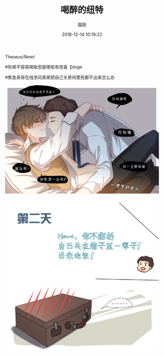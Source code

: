 ﻿---
layout: post
title: 喝醉的纽特
date: 2018-12-14 10:19:22
updated: 2018-12-14 15:36:49
comments: true
categories: [Photo]
tags: [Theseus/Newt, 神奇动物在哪里, thesewt]
author: "猫厨"
description: ""
toc: true
---

<p>Theseus/Newt</p> 
<p>#你弟不容易喝呲但是喝呲有惊喜【doge</p> 
<p>#焦急哥哥在线求问弟弟把自己关房间里死都不出来怎么办</p>

![](https://raw.githubusercontent.com/alicewish/meowchain247/master/img_cVZNdzJtQk9JV2NGckVUeUREZUpSSDlLOTE5THlXQk55VExzMldQa214MERWVjViK0N6REJ3PT0.jpg)

![](https://raw.githubusercontent.com/alicewish/meowchain247/master/img_cVZNdzJtQk9JV2NrbklvOHFXaGNXRWYrTFNJUzNLS3pJci9qOEVsbHdOZmdFcVV4TDQxRXBRPT0.jpg)